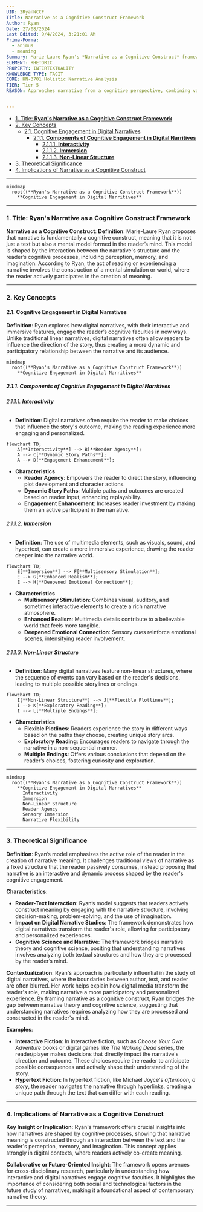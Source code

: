 ```yaml
---
UID: 2RyanNCCF
Title: Narrative as a Cognitive Construct Framework
Author: Ryan
Date: 27/08/2024
Last Edited: 9/4/2024, 3:21:01 AM
Prima-Forma:
  - animus
  - meaning
Summary: Marie-Laure Ryan's *Narrative as a Cognitive Construct* framework views narrative as a mental model shaped by reader interaction with the text. In digital narratives, this engagement is heightened through interactivity and non-linear structures, positioning the reader as a co-creator of meaning, a concept that bridges narrative theory and cognitive science.
ELEMENT: RHETORIC
PROPERTY: INTERTEXTUALITY
KNOWLEDGE TYPE: TACIT
CORE: HN-3701 Holistic Narrative Analysis
TIER: Tier 5
REASON: Approaches narrative from a cognitive perspective, combining various elements for holistic analysis.


---
```



- [1. Title: **Ryan's Narrative as a Cognitive Construct Framework**](#1-title-ryans-narrative-as-a-cognitive-construct-framework)
- [2. Key Concepts](#2-key-concepts)
  - [2.1. Cognitive Engagement in Digital Narratives](#21-cognitive-engagement-in-digital-narratives)
    - [2.1.1. **Components of Cognitive Engagement in Digital Narritives**](#211-components-of-cognitive-engagement-in-digital-narritives)
      - [2.1.1.1. **Interactivity**](#2111-interactivity)
      - [2.1.1.2. **Immersion**](#2112-immersion)
      - [2.1.1.3. **Non-Linear Structure**](#2113-non-linear-structure)
- [3. Theoretical Significance](#3-theoretical-significance)
- [4. Implications of Narrative as a Cognitive Construct](#4-implications-of-narrative-as-a-cognitive-construct)

---

```mermaid
mindmap
  root((**Ryan's Narrative as a Cognitive Construct Framework**))
    **Cognitive Engagement in Digital Narritives**
```

---

### 1. Title: **Ryan's Narrative as a Cognitive Construct Framework**

**Narrative as a Cognitive Construct**:
**Definition**: Marie-Laure Ryan proposes that narrative is fundamentally a cognitive construct, meaning that it is not just a text but also a mental model formed in the reader’s mind. This model is shaped by the interaction between the narrative's structure and the reader’s cognitive processes, including perception, memory, and imagination. According to Ryan, the act of reading or experiencing a narrative involves the construction of a mental simulation or world, where the reader actively participates in the creation of meaning.

---

### 2. Key Concepts

#### 2.1. Cognitive Engagement in Digital Narratives

**Definition**:
Ryan explores how digital narratives, with their interactive and immersive features, engage the reader’s cognitive faculties in new ways. Unlike traditional linear narratives, digital narratives often allow readers to influence the direction of the story, thus creating a more dynamic and participatory relationship between the narrative and its audience.

```mermaid
mindmap
  root((**Ryan's Narrative as a Cognitive Construct Framework**))
    **Cognitive Engagement in Digital Narritives**
```

##### 2.1.1. **Components of Cognitive Engagement in Digital Narritives**

###### 2.1.1.1. **Interactivity**

- **Definition**: Digital narratives often require the reader to make choices that influence the story's outcome, making the reading experience more engaging and personalized.

```mermaid
flowchart TD;
    A[**Interactivity**] --> B[**Reader Agency**];
    A --> C[**Dynamic Story Paths**];
    A --> D[**Engagement Enhancement**];
```

- **Characteristics**
  - **Reader Agency**: Empowers the reader to direct the story, influencing plot development and character actions.
  - **Dynamic Story Paths**: Multiple paths and outcomes are created based on reader input, enhancing replayability.
  - **Engagement Enhancement**: Increases reader investment by making them an active participant in the narrative.

###### 2.1.1.2. **Immersion**

- **Definition**: The use of multimedia elements, such as visuals, sound, and hypertext, can create a more immersive experience, drawing the reader deeper into the narrative world.

```mermaid
flowchart TD;
    E[**Immersion**] --> F[**Multisensory Stimulation**];
    E --> G[**Enhanced Realism**];
    E --> H[**Deepened Emotional Connection**];
```

- **Characteristics**
  - **Multisensory Stimulation**: Combines visual, auditory, and sometimes interactive elements to create a rich narrative atmosphere.
  - **Enhanced Realism**: Multimedia details contribute to a believable world that feels more tangible.
  - **Deepened Emotional Connection**: Sensory cues reinforce emotional scenes, intensifying reader involvement.

###### 2.1.1.3. **Non-Linear Structure**

- **Definition**: Many digital narratives feature non-linear structures, where the sequence of events can vary based on the reader's decisions, leading to multiple possible storylines or endings.

```mermaid
flowchart TD;
    I[**Non-Linear Structure**] --> J[**Flexible Plotlines**];
    I --> K[**Exploratory Reading**];
    I --> L[**Multiple Endings**];
```

- **Characteristics**
  - **Flexible Plotlines**: Readers experience the story in different ways based on the paths they choose, creating unique story arcs.
  - **Exploratory Reading**: Encourages readers to navigate through the narrative in a non-sequential manner.
  - **Multiple Endings**: Offers various conclusions that depend on the reader’s choices, fostering curiosity and exploration.

---

```mermaid
mindmap
  root((**Ryan's Narrative as a Cognitive Construct Framework**))
    **Cognitive Engagement in Digital Narratives**
      Interactivity
      Immersion
      Non-Linear Structure
      Reader Agency
      Sensory Immersion
      Narrative Flexibility
```

---

### 3. Theoretical Significance

**Definition**:
Ryan’s model emphasizes the active role of the reader in the creation of narrative meaning. It challenges traditional views of narrative as a fixed structure that the reader passively consumes, instead proposing that narrative is an interactive and dynamic process shaped by the reader's cognitive engagement.

**Characteristics**:

- **Reader-Text Interaction**: Ryan’s model suggests that readers actively construct meaning by engaging with the narrative structure, involving decision-making, problem-solving, and the use of imagination.
- **Impact on Digital Narrative Studies**: The framework demonstrates how digital narratives transform the reader's role, allowing for participatory and personalized experiences.
- **Cognitive Science and Narrative**: The framework bridges narrative theory and cognitive science, positing that understanding narratives involves analyzing both textual structures and how they are processed by the reader’s mind.

**Contextualization**:
Ryan's approach is particularly influential in the study of digital narratives, where the boundaries between author, text, and reader are often blurred. Her work helps explain how digital media transform the reader's role, making narrative a more participatory and personalized experience. By framing narrative as a cognitive construct, Ryan bridges the gap between narrative theory and cognitive science, suggesting that understanding narratives requires analyzing how they are processed and constructed in the reader's mind.

**Examples**:

- **Interactive Fiction**: In interactive fiction, such as _Choose Your Own Adventure_ books or digital games like _The Walking Dead_ series, the reader/player makes decisions that directly impact the narrative's direction and outcome. These choices require the reader to anticipate possible consequences and actively shape their understanding of the story.
- **Hypertext Fiction**: In hypertext fiction, like Michael Joyce's _afternoon, a story_, the reader navigates the narrative through hyperlinks, creating a unique path through the text that can differ with each reading.

---

### 4. Implications of Narrative as a Cognitive Construct

**Key Insight or Implication**:
Ryan's framework offers crucial insights into how narratives are shaped by cognitive processes, showing that narrative meaning is constructed through an interaction between the text and the reader's perception, memory, and imagination. This concept applies strongly in digital contexts, where readers actively co-create meaning.

**Collaborative or Future-Oriented Insight**:
The framework opens avenues for cross-disciplinary research, particularly in understanding how interactive and digital narratives engage cognitive faculties. It highlights the importance of considering both social and technological factors in the future study of narratives, making it a foundational aspect of contemporary narrative theory.

---
